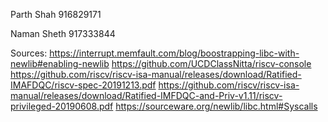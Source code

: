 Parth Shah
916829171

Naman Sheth
917333844

Sources:
https://interrupt.memfault.com/blog/boostrapping-libc-with-newlib#enabling-newlib
https://github.com/UCDClassNitta/riscv-console
https://github.com/riscv/riscv-isa-manual/releases/download/Ratified-IMAFDQC/riscv-spec-20191213.pdf
https://github.com/riscv/riscv-isa-manual/releases/download/Ratified-IMFDQC-and-Priv-v1.11/riscv-privileged-20190608.pdf
https://sourceware.org/newlib/libc.html#Syscalls